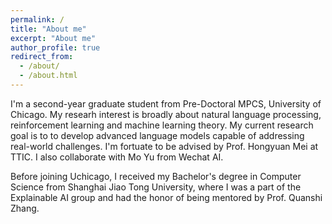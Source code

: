 ```yaml
---
permalink: /
title: "About me"
excerpt: "About me"
author_profile: true
redirect_from: 
  - /about/
  - /about.html
---
```


I'm a second-year graduate student from Pre-Doctoral MPCS, University of Chicago. My researh interest is broadly about natural language processing, reinforcement learning and machine learning theory. My current research goal is to to develop advanced language models capable of addressing real-world challenges. I'm fortuate to be advised by Prof. Hongyuan Mei at TTIC. I also collaborate with Mo Yu from Wechat AI.

Before joining Uchicago, I received my Bachelor's degree in Computer Science from Shanghai Jiao Tong University, where I was a part of the Explainable AI group and had the honor of being mentored by Prof. Quanshi Zhang.




